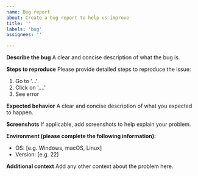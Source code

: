 ```yaml
---
name: Bug report
about: Create a bug report to help us improve
title: ''
labels: 'bug'
assignees: ''

---
```


**Describe the bug**
A clear and concise description of what the bug is.

**Steps to reproduce**
Please provide detailed steps to reproduce the issue:
1. Go to '...'
2. Click on '....'
4. See error

**Expected behavior**
A clear and concise description of what you expected to happen.

**Screenshots**
If applicable, add screenshots to help explain your problem.

**Environment (please complete the following information):**
- OS: [e.g. Windows, macOS, Linux]
- Version: [e.g. 22]

**Additional context**
Add any other context about the problem here.
